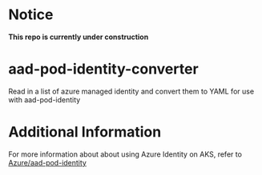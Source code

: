 # Notice
**This repo is currently under construction**

# aad-pod-identity-converter
Read in a list of azure managed identity and convert them to YAML for use with aad-pod-identity



# Additional Information
For more information about about using Azure Identity on AKS, refer to [Azure/aad-pod-identity](https://github.com/Azure/aad-pod-identity)